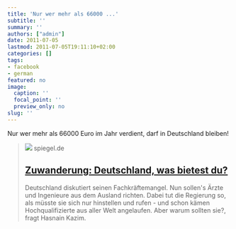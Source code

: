```yaml
---
title: 'Nur wer mehr als 66000 ...'
subtitle: ''
summary: ''
authors: ["admin"]
date: 2011-07-05
lastmod: 2011-07-05T19:11:10+02:00
categories: []
tags:
- facebook
- german
featured: no
image:
  caption: ''
  focal_point: ''
  preview_only: no
slug: ''
---
```

Nur wer mehr als 66000 Euro im Jahr verdient, darf in Deutschland bleiben!
> [![](https://cdn.prod.www.spiegel.de/images/b634c39f-0001-0004-0000-000000202115_w1280_r1.77_fpx70.67_fpy44.97.jpg)](http://www.spiegel.de/politik/deutschland/0,1518,772300,00.html)
> spiegel.de
> ## [Zuwanderung: Deutschland, was bietest du?](http://www.spiegel.de/politik/deutschland/0,1518,772300,00.html)
>
>Deutschland diskutiert seinen Fachkräftemangel. Nun sollen's Ärzte und Ingenieure aus dem Ausland richten. Dabei tut die Regierung so, als müsste sie sich nur hinstellen und rufen - und schon kämen Hochqualifizierte aus aller Welt angelaufen. Aber warum sollten sie?, fragt Hasnain Kazim.



